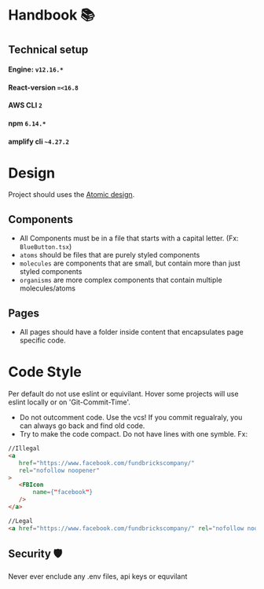 # Handbook 📚


## Technical setup

#### Engine: `v12.16.*`
#### React-version `=<16.8`
#### AWS CLI `2`
#### npm `6.14.*`
#### amplify cli `~4.27.2`


# Design
Project should uses the [Atomic design](https://bradfrost.com/blog/post/atomic-web-design/).

## Components
 - All Components must be in a file that starts with a capital letter. (Fx: `BlueButton.tsx`)
 - `atoms` should be files that are purely styled components 
 - `molecules` are components that are small, but contain more than just styled components
 - `organisms` are more complex components that contain multiple molecules/atoms

 ## Pages
 - All pages should have a folder inside content that encapsulates page specific code.

 
# Code Style
Per default do not use eslint or equivilant. Hover some projects will use eslint locally or on 'Git-Commit-Time'.

 - Do not outcomment code. Use the vcs! If you commit regualraly, you can always go back and find old code.
 - Try to make the code compact. Do not have lines with one symble. Fx:
 
 ```html
//Illegal 
<a 
    href="https://www.facebook.com/fundbrickscompany/"
    rel="nofollow noopener"
> 
    <FBIcon 
        name={"facebook"}
    />
</a> 

//Legal 
<a href="https://www.facebook.com/fundbrickscompany/" rel="nofollow noopener"><FBIcon name={"facebook"} /></a>

```

## Security 🛡
Never ever enclude any .env files, api keys or equvilant
